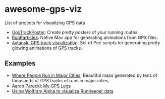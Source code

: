 # awesome-gps-viz
List of projects for visualizing GPS data 

* [GpxTrackPoster](https://github.com/flopp/GpxTrackPoster): Create pretty posters of your running routes.
* [RunParticles](http://renderfast.com/runparticles/): Native Mac app for generating animations from GPX files.
* [Avtanski GPS track visualization](http://avtanski.net/projects/gps/): Set of Perl scripts for generating pretty glowing animations of GPS tracks.

## Examples

* [Where People Run in Major Cities](http://flowingdata.com/2014/02/05/where-people-run/): Beautiful maps generated by tens of thousands of GPS tracks of runs in major cities.
* [Aaron Parecki: My GPS Logs](https://aaronparecki.com/gps/)
* [Using Wolfram Alpha to visualize RunKeeper data](http://blog.wolfram.com/2015/12/04/a-year-of-runkeeper-analysis-and-visualization/)
